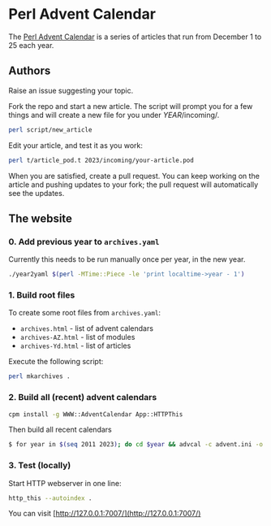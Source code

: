 # Perl Advent Calendar

The [Perl Advent Calendar](https://perladvent.org) is a series of
articles that run from December 1 to 25 each year.

## Authors

Raise an issue suggesting your topic.

Fork the repo and start a new article. The script will prompt you
for a few things and will create a new file for you under *YEAR*/incoming/.

```bash
perl script/new_article
```

Edit your article, and test it as you work:

```bash
perl t/article_pod.t 2023/incoming/your-article.pod
```

When you are satisfied, create a pull request. You can keep working
on the article and pushing updates to your fork; the pull request
will automatically see the updates.

## The website

### 0. Add previous year to `archives.yaml`

Currently this needs to be run manually once per year, in the new year.

```bash
./year2yaml $(perl -MTime::Piece -le 'print localtime->year - 1') 
```

### 1. Build root files

To create some root files from `archives.yaml`:

- `archives.html` - list of advent calendars
- `archives-AZ.html` - list of modules
- `archives-Yd.html` - list of articles

Execute the following script:

```bash
perl mkarchives .
```

### 2. Build all (recent) advent calendars

```bash
cpm install -g WWW::AdventCalendar App::HTTPThis
```

Then build all recent calendars

```bash
$ for year in $(seq 2011 2023); do cd $year && advcal -c advent.ini -o `pwd` && cd ..; done
```

### 3. Test (locally)

Start HTTP webserver in one line:

```bash
http_this --autoindex .
```

You can visit [http://127.0.0.1:7007/](http://127.0.0.1:7007/)
